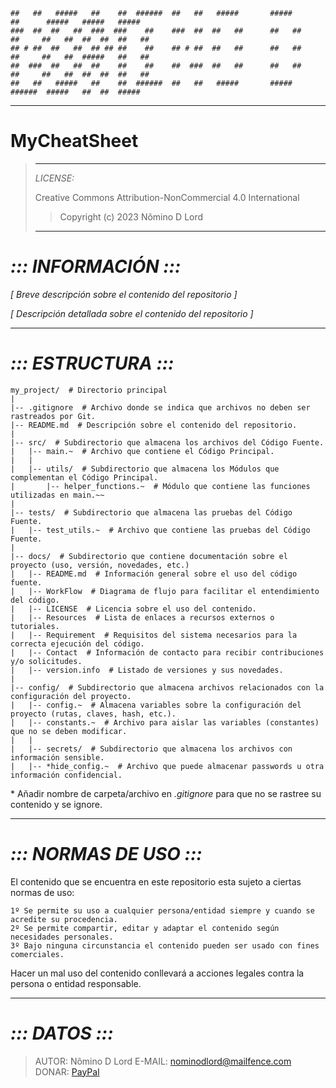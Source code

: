 ```
##   ##   #####   ##    ##  ######  ##   ##   #####       #####        ##      #####   #####   #####  
###  ##  ##   ##  ###  ###    ##    ###  ##  ##   ##      ##   ##      ##     ##   ##  ##  ##  ##   ##
## # ##  ##   ##  ## ## ##    ##    ## # ##  ##   ##      ##   ##      ##     ##   ##  #####   ##   ##
##  ###  ##   ##  ##    ##    ##    ##  ###  ##   ##      ##   ##      ##     ##   ##  ##  ##  ##   ##
##   ##   #####   ##    ##  ######  ##   ##   #####       #####        ######  #####   ##  ##  #####  
```
---

# MyCheatSheet
> ---
> *LICENSE:*
>
> Creative Commons Attribution-NonCommercial 4.0 International
> > Copyright (c) 2023 Nômino D Lord
>
> ---

# ***::: INFORMACIÓN :::***

*[ Breve descripción sobre el contenido del repositorio ]*

*[ Descripción detallada sobre el contenido del repositorio ]*

---

# ***::: ESTRUCTURA :::***
```WorkFlow
my_project/  # Directorio principal
|
|-- .gitignore  # Archivo donde se indica que archivos no deben ser rastreados por Git.
|-- README.md  # Descripción sobre el contenido del repositorio.
|
|-- src/  # Subdirectorio que almacena los archivos del Código Fuente.
|   |-- main.~  # Archivo que contiene el Código Principal.
|   |
|   |-- utils/  # Subdirectorio que almacena los Módulos que complementan el Código Principal.
|       |-- helper_functions.~  # Módulo que contiene las funciones utilizadas en main.~~
|
|-- tests/  # Subdirectorio que almacena las pruebas del Código Fuente.
|   |-- test_utils.~  # Archivo que contiene las pruebas del Código Fuente.
|
|-- docs/  # Subdirectorio que contiene documentación sobre el proyecto (uso, versión, novedades, etc.)
|   |-- README.md  # Información general sobre el uso del código fuente.
|   |-- WorkFlow  # Diagrama de flujo para facilitar el entendimiento del código.
|   |-- LICENSE  # Licencia sobre el uso del contenido.
|   |-- Resources  # Lista de enlaces a recursos externos o tutoriales.
|   |-- Requirement  # Requisitos del sistema necesarios para la correcta ejecución del código.
|   |-- Contact  # Información de contacto para recibir contribuciones y/o solicitudes.
|   |-- version.info  # Listado de versiones y sus novedades. 
|
|-- config/  # Subdirectorio que almacena archivos relacionados con la configuración del proyecto.
|   |-- config.~  # Almacena variables sobre la configuración del proyecto (rutas, claves, hash, etc.).
|   |-- constants.~  # Archivo para aislar las variables (constantes) que no se deben modificar.
|   |
|   |-- secrets/  # Subdirectorio que almacena los archivos con información sensible.
|   |-- *hide_config.~  # Archivo que puede almacenar passwords u otra información confidencial.
```
 \* Añadir nombre de carpeta/archivo en *.gitignore* para que no se rastree su contenido y se ignore.

---

# ***::: NORMAS DE USO :::***

El contenido que se encuentra en este repositorio esta sujeto a ciertas normas de uso:

```License
1º Se permite su uso a cualquier persona/entidad siempre y cuando se acredite su procedencia.
2º Se permite compartir, editar y adaptar el contenido según necesidades personales.
3º Bajo ninguna circunstancia el contenido pueden ser usado con fines comerciales.
```

Hacer un mal uso del contenido conllevará a acciones legales contra la persona o entidad responsable.

---

# ***::: DATOS :::***

> AUTOR: Nômino D Lord
> E-MAIL: nominodlord@mailfence.com
> DONAR: [PayPal](https://www.paypal.com/donate/?hosted_button_id=V7JFQBUUK5ZYA)

